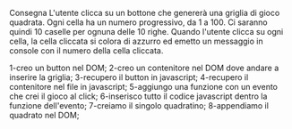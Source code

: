 Consegna
L'utente clicca su un bottone che genererà una griglia di gioco quadrata.
Ogni cella ha un numero progressivo, da 1 a 100. Ci saranno quindi 10 caselle per ognuna delle 10 righe. Quando l'utente clicca su ogni cella, la cella cliccata si colora di azzurro ed emetto un messaggio in console con il numero della cella cliccata.

1-creo un button nel DOM;
2-creo un contenitore nel DOM dove andare a inserire la griglia;
3-recupero il button in javascript;
4-recupero il contenitore nel file in javascript;
5-aggiungo una funzione con un evento che crei il gioco al click;
6-inserisco tutto il codice javascript dentro la funzione dell'evento;
7-creiamo il singolo quadratino;
8-appendiamo il quadrato nel DOM;